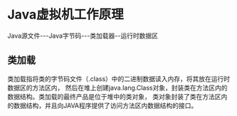 # Java虚拟机工作原理
Java源文件---Java字节码---类加载器--运行时数据区

## 类加载
类加载指将类的字节码文件（.class）中的二进制数据读入内存，将其放在运行时数据区的方法区内，
然后在堆上创建java.lang.Class对象，封装类在方法区内的数据结构。类加载的最终产品是位于堆中的类对象，
类对象封装了类在方法区内的数据结构，并且向JAVA程序提供了访问方法区内数据结构的接口。

